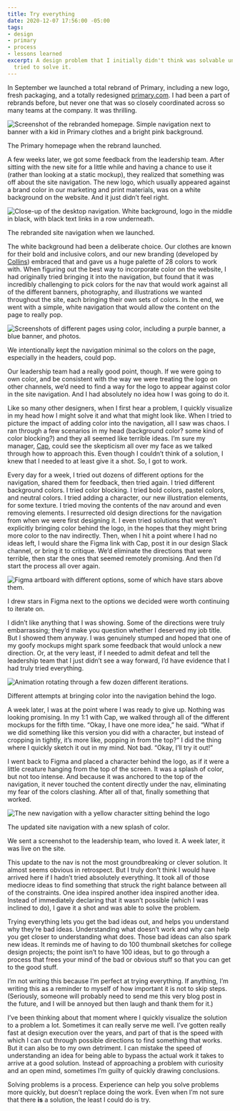 ```yaml
---
title: Try everything
date: 2020-12-07 17:56:00 -05:00
tags:
- design
- primary
- process
- lessons learned
excerpt: A design problem that I initially didn't think was solvable until I actually
  tried to solve it.
---
```


In September we launched a total rebrand of Primary, including a new logo, fresh packaging, and a totally redesigned [primary.com](http://primary.com). I had been a part of rebrands before, but never one that was so closely coordinated across so many teams at the company. It was thrilling.

<div class="jh-text-cms__img jh-text-cms__img--full-width">
  <img src="/uploads/try-everything-primary-homepage.jpg" alt="Screenshot of the rebranded homepage. Simple navigation next to banner with a kid in Primary clothes and a bright pink background.">
  <p class="jh-text-cms__img__caption">The Primary homepage when the rebrand launched.</p>
</div>

A few weeks later, we got some feedback from the leadership team. After sitting with the new site for a little while and having a chance to use it (rather than looking at a static mockup), they realized that something was off about the site navigation. The new logo, which usually appeared against a brand color in our marketing and print materials, was on a white background on the website. And it just didn’t feel right.

<div class="jh-text-cms__img jh-text-cms__img--full-width">
  <img src="/uploads/try everything - primary nav original.jpg" alt="Close-up of the desktop navigation. White background, logo in the middle in black, with black text links in a row underneath.">
  <p class="jh-text-cms__img__caption">The rebranded site navigation when we launched.</p>
</div>

The white background had been a deliberate choice. Our clothes are known for their bold and inclusive colors, and our new branding (developed by [Collins](http://wearecollins.com)) embraced that and gave us a huge palette of 28 colors to work with. When figuring out the best way to incorporate color on the website, I had originally tried bringing it into the navigation, but found that it was incredibly challenging to pick colors for the nav that would work against all of the different banners, photography, and illustrations we wanted throughout the site, each bringing their own sets of colors. In the end, we went with a simple, white navigation that would allow the content on the page to really pop.

<div class="jh-text-cms__img jh-text-cms__img--full-width">
  <img src="/uploads/try-everything-color-examples.jpg" alt="Screenshots of different pages using color, including a purple banner, a blue banner, and photos.">
  <p class="jh-text-cms__img__caption">We intentionally kept the navigation minimal so the colors on the page, especially in the headers, could pop.</p>
</div>

Our leadership team had a really good point, though. If we were going to own color, and be consistent with the way we were treating the logo on other channels, we’d need to find a way for the logo to appear against color in the site navigation. And I had absolutely no idea how I was going to do it.

Like so many other designers, when I first hear a problem, I quickly visualize in my head how I might solve it and what that might look like. When I tried to picture the impact of adding color into the navigation, all I saw was chaos. I ran through a few scenarios in my head (background color? some kind of color blocking?) and they all seemed like terrible ideas. I’m sure my manager, [Cap](http://capwatkins.com), could see the skepticism all over my face as we talked through how to approach this. Even though I couldn’t think of a solution, I knew that I needed to at least give it a shot. So, I got to work.

Every day for a week, I tried out dozens of different options for the navigation, shared them for feedback, then tried again. I tried different background colors. I tried color blocking. I tried bold colors, pastel colors, and neutral colors. I tried adding a character, our new illustration elements, for some texture. I tried moving the contents of the nav around and even removing elements. I resurrected old design directions for the navigation from when we were first designing it. I even tried solutions that weren’t explicitly bringing color behind the logo, in the hopes that they might bring more color to the nav indirectly. Then, when I hit a point where I had no ideas left, I would share the Figma link with Cap, post it in our design Slack channel, or bring it to critique. We’d eliminate the directions that were terrible, then star the ones that seemed remotely promising. And then I’d start the process all over again.

<div class="jh-text-cms__img jh-text-cms__img--full-width">
  <img src="/uploads/try everything - starring.jpg" alt="Figma artboard with different options, some of which have stars above them.">
  <p class="jh-text-cms__img__caption">I drew stars in Figma next to the options we decided were worth continuing to iterate on.</p>
</div>

I didn’t like anything that I was showing. Some of the directions were truly embarrassing; they’d make you question whether I deserved my job title. But I showed them anyway. I was genuinely stumped and hoped that one of my goofy mockups might spark some feedback that would unlock a new direction. Or, at the very least, if I needed to admit defeat and tell the leadership team that I just didn’t see a way forward, I’d have evidence that I had truly tried everything.

<div class="jh-text-cms__img jh-text-cms__img--full-width">
  <img src="/uploads/try everything - all the things.gif" alt="Animation rotating through a few dozen different iterations.">
  <p class="jh-text-cms__img__caption">Different attempts at bringing color into the navigation behind the logo.</p>
</div>

A week later, I was at the point where I was ready to give up. Nothing was looking promising. In my 1:1 with Cap, we walked through all of the different mockups for the fifth time. “Okay, I have one more idea,” he said. “What if we did something like this version you did with a character, but instead of cropping in tightly, it’s more like, popping in from the top?” I did the thing where I quickly sketch it out in my mind. Not bad. “Okay, I’ll try it out!”

I went back to Figma and placed a character behind the logo, as if it were a little creature hanging from the top of the screen. It was a splash of color, but not too intense. And because it was anchored to the top of the navigation, it never touched the content directly under the nav, eliminating my fear of the colors clashing. After all of that, finally something that worked.

<div class="jh-text-cms__img jh-text-cms__img--full-width">
  <img src="/uploads/try everything - primary nav with character.jpg" alt="The new navigation with a yellow character sitting behind the logo">
  <p class="jh-text-cms__img__caption">The updated site navigation with a new splash of color.</p>
</div>

We sent a screenshot to the leadership team, who loved it. A week later, it was live on the site.

This update to the nav is not the most groundbreaking or clever solution. It almost seems obvious in retrospect. But I truly don’t think I would have arrived here if I hadn’t tried absolutely everything. It took all of those mediocre ideas to find something that struck the right balance between all of the constraints. One idea inspired another idea inspired another idea. Instead of immediately declaring that it wasn’t possible (which I was inclined to do), I gave it a shot and was able to solve the problem.

Trying everything lets you get the bad ideas out, and helps you understand why they’re bad ideas. Understanding what doesn’t work and why can help you get closer to understanding what does. Those bad ideas can also spark new ideas. It reminds me of having to do 100 thumbnail sketches for college design projects; the point isn’t to have 100 ideas, but to go through a process that frees your mind of the bad or obvious stuff so that you can get to the good stuff.

I’m not writing this because I’m perfect at trying everything. If anything, I’m writing this as a reminder to myself of how important it is not to skip steps. (Seriously, someone will probably need to send me this very blog post in the future, and I will be annoyed but then laugh and thank them for it.)

I’ve been thinking about that moment where I quickly visualize the solution to a problem a lot. Sometimes it can really serve me well. I’ve gotten really fast at design execution over the years, and part of that is the speed with which I can cut through possible directions to find something that works. But it can also be to my own detriment. I can mistake the speed of understanding an idea for being able to bypass the actual work it takes to arrive at a good solution. Instead of approaching a problem with curiosity and an open mind, sometimes I’m guilty of quickly drawing conclusions.

Solving problems is a process. Experience can help you solve problems more quickly, but doesn’t replace doing the work. Even when I’m not sure that there **is** a solution, the least I could do is try.

